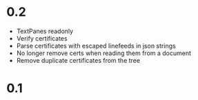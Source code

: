 # 0.2

* TextPanes readonly
* Verify certificates
* Parse certificates with escaped linefeeds in json strings
* No longer remove certs when reading them from a document
* Remove duplicate certificates from the tree

# 0.1